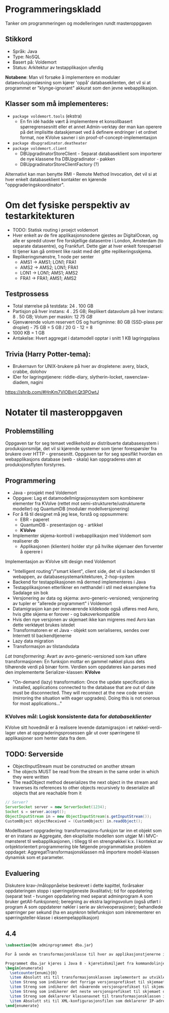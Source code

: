 # Programmeringskladd
Tanker om programmeringen og modelleringen rundt masteroppgaven

## Stikkord
* Språk: Java
* Type: NoSQL
* Basert på: Voldemort
* Status: Arkitektur av testapplikasjon uferdig

**Notabene**: Man vil forsøke å implementere en modulær dataevolusjonsløsning som kjører 'oppå' databaseklienten, det vil si at programmet er "klynge-ignorant" akkurat som den jevne webapplikasjon.

## Klasser som må implementeres:
* `package voldemort.tools` (ekstra)
  * En fin idé hadde vært å implementere et konsollbasert spørregrensesnitt eller et annet Admin-verktøy der man kan operere på det implisitte dataskjemaet ved å definere endringer i et ordnet format, noe KVolve savner i sin proof-of-concept-implementasjon
* `package dbupgradinator.deatheater`
* `package voldemort.client`
  * DBUpgradinatorStoreClient - Separat databaseklient som importerer de nye klassene fra DBUpgradinator - pakken
  * DBUpgradinatorStoreClientFactory (?)

Alternativt kan man benytte RMI - Remote Method Invocation, det vil si at hver enkelt databaseklient kontakter en kjørende "oppgraderingskoordinator".

# Om det fysiske perspektiv av testarkitekturen
 * TODO: Statisk routing i proejct voldemort
 * Hver enkelt av de fire applikasjonsnodene gjestes av DigitalOcean, og alle er spredd utover fire forskjellige datasentre i London, Amsterdam (to separate datasentre), og Frankfurt. Dette gjør at hver enkelt forespørsel til tjener kan gå omtrent like raskt med det gitte replikeringsskjema.
 * Replikeringsmønstre, 1 node per senter
   * AMS1 -> AMS1; LON1; FRA1
   * AMS2 -> AMS2; LON1; FRA1
   * LON1 -> LON1; AMS1; AMS2
   * FRA1 -> FRA1; AMS1; AMS2

## Testprossess
 * Total størrelse på testdata: 24 . 100 GB
 * Partisjon på hver instans: 4 . 25 GB; Replikert datavolum på hver instans: 8 . 50 GB; Volum per maskin: 12 *75 GB*
 * Gjenværende volum reservert OS og hurtigminne: 80 GB (SSD-plass per droplet) - 75 GB = 5 GB / 20 G - 12 = 8
 * 1000 KB = 1 GB
 * Antakelse: Hvert aggregat i datamodell opptar i snitt 1 KB lagringsplass

## Trivia (Harry Potter-tema):
 * Brukernavn for UNIX-brukere på hver av dropletene: avery, black, crabbe, dolohov
 * IDer for lagringstjenere: riddle-diary, slytherin-locket, rawenclaw-diadem, nagini

https://shrib.com/#HnKm7VIOBxH.Qt3POwtJ

# Notater til masteroppgaven

## Problemstilling
Oppgaven tar for seg temaet vedlikehold av distribuerte databasesystem i produksjonsmiljø, det vil si kjørende systemer som tjener forespørsler fra brukere over HTTP - grensesnitt. Oppgaven tar for seg spesifikt hvordan en webapplikasjons database (web - skala) kan oppgraderes uten at produksjonsflyten forstyrres.

## Programmering
 - Java - prosjekt med Voldemort
 - Oppgave: Lag et datamodellmigrasjonssystem som kombinerer elementer fra KVolve (rettet mot semi-strukturerte/ustrukturerte modeller) og QuantumDB (modulær modellversjonering)
 - For å få til designet må jeg lese, forstå og oppsummere:
    - EBR - paperet
    - QuantumDB - presentasjon og - artikkel
    - **KVolve**
 - Implementer skjema-kontroll i webapplikasjon med Voldemort som realiserer db
    - Applikasjonen (klienten) holder styr på hvilke skjemaer den forventer å operere i

Implementasjon av KVolve sitt design med Voldemort
 - "Intelligent routing"/"smart klient", client side, det vil si backenden til webappen, av databasesystemarkitekturen, 2-hop-system
 - Backend for testapplikasjonen må dermed implementeres i Java
 - Testapplikasjonen etterlikner en netthandel i stil med eksemplene fra Sadalage sin bok
 - Versjonering av data og skjema: avro-generic-versioned; versjonering av tupler er "allerede programmert" i Voldemort
 - Datamigrasjon kan per inneværende kildekode også utføres med Avro, hvis gitte skjema er forover - og bakoverkompatible
 - Hvis den nye versjonen av skjemaet ikke kan migreres med Avro kan dette verktøyet brukes istedet
 - Transformatoren er et Java - objekt som serialiseres, sendes over Internett til backendtjenerne
 - Lazy data migration
 - Transformasjon av tilstandsdata

*Lat transformering:* Avart av avro-generic-versioned som kan utføre transformasjonen: En funksjon mottar en gammel nøkkel pluss dets tilhørende verdi på binær form. Verdien som oppdateres kan parses med den implementerte Serializer-klassen: **KVolve**
 - "On-demand (lazy) transformation: Once the update specification is installed, applications connected to the database that are out of date must be disconnected. They will reconnect at the new code version (mirroring the situation with eager upgrades). Doing this is not onerous for most applications..."

### KVolves mål: Logisk konsistente data for _databaseklienter_

KVolve sitt hovedmål er å realisere levende datamigrasjon i et nøkkel-verdi-lager uten at oppgraderingsprosessen går ut over spørringene til applikasjoner som henter data fra dem.

## TODO: Serverside
 - ObjectInputStream must be constructed on another stream
 - The objects MUST be read from the stream in the same order in which they were written
 - The readObject method deserializes the next object in the stream and traverses its references to other objects recursively to deserialize all objects that are reachable from it

```java
// Server?
ServerSocket server = new ServerSocket(1234);
Socket s = server.accept();
ObjectInputStream in = new ObjectInputStream(s.getInputStream());
CustomObject objectReceived = (CustomObject) in.readObject();
```

Modellbasert oppgradering: transformasjons-funksjon tar inn et objekt som er en instans av Aggregate, den eksplisitte modellen som utgjør M i MVC-mønsteret til webapplikasjonen, i tillegg til en strengnøkkel k:x. I kontekst av orbjektorientert programmering ble følgende programmatiske problem oppdaget: AggregatTransformasjonsklassen må importere modell-klassen dynamisk som et parameter.

## Evaluering

Diskutere krav-/måloppnåelse beskrevet i dette kapittel, forårsaker oppdateringen stopp i spørringstjeneste (kvalitativ); tid for oppdatering (separat test - tvungen oppdatering med separat adminprogram A som bruker getAll-funksjonen); beregning av ekstra lagringsvolum (også utført i program A som oppdaterer nøkler i serie av skriveoperasjoner); behandlede spørringer per sekund (ha en asynkron tellefunksjon som inkrementerer en spørringsteller-klasse i eksempelapplikasjon)

## 4.4

```latex
\subsection{Om adminprogrammet dba.jar}

For å sende en transformasjonsklasse til hver av applikasjonstjenerne i produksjonsklyngen brukes et enkelt hjelpeprogram kalt dba.jar.

Programmet dba.jar kjøres i Java 8 - kjøretidsmiljøet fra kommandolinjen og tar inn følgende seks argumenter:
\begin{enumerate}
  \setcounter{enumi}{0}
  \item Absolutt sti til transformasjonsklassen implementert av utvikleren
  \item Streng som indikerer det forrige versjonsprefikset til skjemaet denne klassen opererer på (spesifisert for å tillate tilbakerulling av aggregatskjema)
  \item Streng som indikerer det nåværende versjonsprefikset til skjemaet denne klassen opererer på (spesifisert for at Migrator-programmet skal kunne vite når klassens transformator skal brukes)
  \item Streng som indikerer det neste versjonsprefikset til skjemaet denne klassen opererer på (spesifisert for at Migrator-programmet skal kunne vite skjemaversjonen til aggregatet som opprettes i og returneres fra transformasjonsklassens transformasjons-funksjon)
  \item Streng som deklarerer klassenavnet til transformasjonsklassen implementert av utvikleren
  \item Absolutt sti til XML-konfigurasjonsfilen som deklarerer IP-adresse og TCP-port
\end{enumerate}
```
